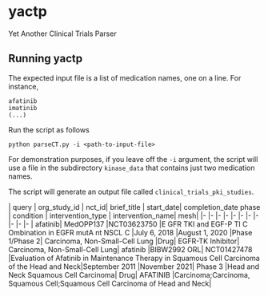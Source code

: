 # yactp
Yet Another Clinical Trials Parser


## Running yactp

The expected input file is a list of medication names, one on a line. For instance,

```
afatinib
imatinib
(...)
```

Run the script as follows
```
python parseCT.py -i <path-to-input-file>
```

For demonstration purposes, if you leave off the ``-i`` argument, the script will use a file in
the subdirectory ``kinase_data`` that contains just two medication names.


The script will generate an output file called ``clinical_trials_pki_studies``.


	


|  query	|  org_study_id	| nct_id| 	brief_title	| start_date| 	completion_date	phase	| condition	| intervention_type	| intervention_name| 	mesh| 
|-	|-	|-	|-	|-	|-	|-	|-	|-	|-	|-	|
afatinib|	MedOPP137	|NCT03623750	|E GFR TKI and EGF-P TI C Ombination in EGFR mutA nt NSCL C	|July 6, 2018	|August 1, 2020	|Phase 1/Phase 2|	Carcinoma, Non-Small-Cell Lung	|Drug|	EGFR-TK Inhibitor|	Carcinoma, Non-Small-Cell Lung|
afatinib	|BIBW2992 ORL|	NCT01427478	|Evaluation of Afatinib in Maintenance Therapy in Squamous Cell Carcinoma of the Head and Neck|September 2011	|November 2021|	Phase 3	|Head and Neck Squamous Cell Carcinoma|	Drug|	AFATINIB	|Carcinoma;Carcinoma, Squamous Cell;Squamous Cell Carcinoma of Head and Neck|


